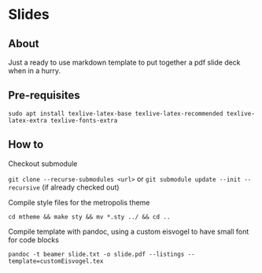 # Slides

## About

Just a ready to use markdown template to put together a pdf slide deck when in a hurry.

## Pre-requisites

`sudo apt install texlive-latex-base texlive-latex-recommended texlive-latex-extra texlive-fonts-extra`

## How to

Checkout submodule

`git clone --recurse-submodules <url>` or `git submodule update --init --recursive` (if already checked out)

Compile style files for the metropolis theme

`cd mtheme && make sty && mv *.sty ../ && cd ..`

Compile template with pandoc, using a custom eisvogel to have small font for code blocks

`pandoc -t beamer slide.txt -o slide.pdf --listings --template=customEisvogel.tex`
